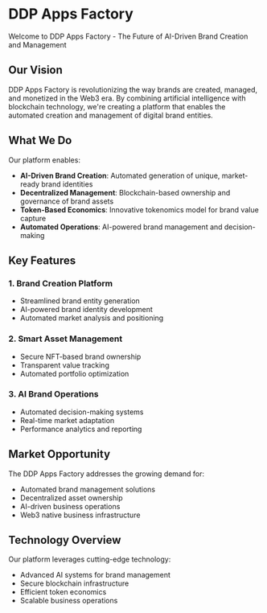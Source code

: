 # DDP Apps Factory

Welcome to DDP Apps Factory - The Future of AI-Driven Brand Creation and Management

## Our Vision

DDP Apps Factory is revolutionizing the way brands are created, managed, and monetized in the Web3 era. By combining artificial intelligence with blockchain technology, we're creating a platform that enables the automated creation and management of digital brand entities.

## What We Do

Our platform enables:

- **AI-Driven Brand Creation**: Automated generation of unique, market-ready brand identities
- **Decentralized Management**: Blockchain-based ownership and governance of brand assets
- **Token-Based Economics**: Innovative tokenomics model for brand value capture
- **Automated Operations**: AI-powered brand management and decision-making

## Key Features

### 1. Brand Creation Platform
- Streamlined brand entity generation
- AI-powered brand identity development
- Automated market analysis and positioning

### 2. Smart Asset Management
- Secure NFT-based brand ownership
- Transparent value tracking
- Automated portfolio optimization

### 3. AI Brand Operations
- Automated decision-making systems
- Real-time market adaptation
- Performance analytics and reporting

## Market Opportunity

The DDP Apps Factory addresses the growing demand for:
- Automated brand management solutions
- Decentralized asset ownership
- AI-driven business operations
- Web3 native business infrastructure

## Technology Overview

Our platform leverages cutting-edge technology:
- Advanced AI systems for brand management
- Secure blockchain infrastructure
- Efficient token economics
- Scalable business operations
